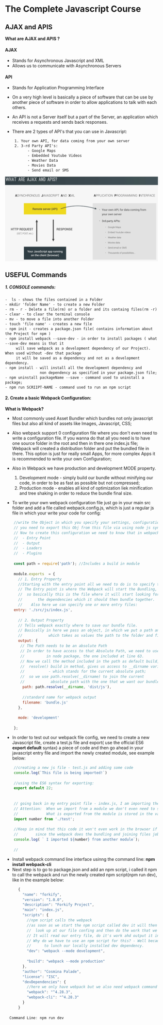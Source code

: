 # The Complete Javascript Course

## AJAX and APIS 

**What are AJAX and APIS ?**

  #### AJAX
   - Stands for Asynchronous Javascript and XML 
   - Allows us to communicate with Asynchronous Servers
   
   
  #### API
   - Stands for Application Programming Interface
   - On a very high level is basically a piece of software that can be use by another piece of software in order to allow applications to talk with each others.
   - An API is not a Server itself but a part of the Server, an application which receives a requests and sends back responses. 
   - There are 2 types of API's that you can use in Javascript: 
   
          1. Your own API, for data coming from your own server
          2. 3-rd Party API's: 
                - Google Maps
                - Embedded Youtube Videos
                - Weather Data
                - Movies Data
                - Send email or SMS


![Ajax](https://raw.githubusercontent.com/CoursesNotes/The-Complete-Javascript-Course/master/images/Ajax.png)




## USEFUL Commands 

##### 1. CONSOLE commands: 
    -  ls - shows the files contained in a Folder
    - mkdir 'folder Name' - to create a new Folder
    - rm - r - Delete a file(rm) or a folder and its containg files(rm -r)
    - clear - to clear the terminal console
    - mv - to move a file into another Folder
    - touch 'file name' - creates a new file
    - npm init - creates a package.json file( contains information about the Project for npm )
    - npm install webpack --save-dev - in order to install packages ( what --save-dev means is that it 
         will save webpack as a development dependency of our Project). When used without -dev that package
         it will be saved as a dependency and not as a development dependency.
    - npm install - will install all the development dependency and 
                    non dependency as specified in your package.json file;
    - npm uninstall packageName --save - command used to uninstall a package;
    - npm run SCRIIPT-NAME - command used to run an npm script
   
#### 2. Create a basic Webpack Configuration: 

**What is Webpack?**
  - Most commonly used Asset Bundler which bundles not only javascript files but also all kind of assets like Images, Javascript, CSS;
  
  - Also webpack support 0 configuration file where you don't even need to write a configuration file. If you wanna do that all you need is to have one source folder in the root and then in there one index.js file; Webpack will created a distribution folder and put the bundled file in there. This option is just for really small Apps, for more complex Apps it is recommended to write your own Configuration;
  
  -  Also in Webpack we have production and development MODE property. 
     1. Development mode - simply build our bundle without minifying our code, in order to be as fast as possible but not compressed; 
     2. Production mode - enables all kind of optimization liek minification and tree shaking in order to reduce the bundle final size.
  
  -  To write your own webpack configuration file just go in your main src folder and add a file called webpack.config.js, which is just a regular js file in which your write your code for config: 
    
```javascript
    //write the Object in which you specify your settings, configurations: 
    // you need to export this Obj from this file via using node js syntax
    // Now to create this configuration we need to know that in webpack there are 4 core concepts: 
    //  - Entry Point
    //  - Output
    //  - Loaders 
    //  - Plugins

    const path = require('path'); //Includes a build in module 

    module.exports  = {
      // 1. Entry Property
      //Starting with the entry point all we need to do is to specify the Entry Property in this Object.
      // The Entry point is where the Webpack will start the Bundling, 
      //  so basically this is the file where it will start looking for all 
      //       the dependencies which it should then bundle together.
      //    Also here we can specify one or more entry files:
    entry: './src/js/index.js',

      // 2. Output Property
      // Tells webpack exactly where to save our bundle file. 
      // Basically in here we pass an object, in which we put a path and filename properties 
      //            which takes as values the path to the folder and file name.
      output: {
       // The Path needs to be an absolute Path
       // In order to have access to that Absolute Path, we need to use a build 
       //          in node package, the one included at line 63.
       // Now we call the method included in the path as default build, which is called resolve() 
       //  resolve() build in method, gives us access to __dirname variable
       //           - which stands for the current absolute path;
       //  so we use path.resolve(__dirname) to join the current 
       //            absolute path with the one that we want our bundle to be in: 
        path: path.resolve(__dirname, 'dist/js'),

        //standard name for webpack output
        filename: 'bundle.js'
      },

      mode: 'development'

    }; 


```

-  In order to test out our webpack file config, we need to create a new Javascript file, create a test.js file and export( use the official ES6 **export default** syntax) a piece of code and then go ahead in your javascript entry file and import the newly created module, see example below: 

```javascript
    //creating a new js file - test.js and adding some code
    console.log(`This file is being imported!`)
    
    //using the ES6 syntax for exporting:
    export default 22; 


    // going back in my entry point file - index.js, I am importing the newly created module: 
    // Attention:  When we import from a module we don't even need to specify the file extension.
    //             What is exported from the module is stored in the variable number
    import number from './test'; 
    
    //Keep in mind that this code it won't even work in the browser if we didn't use webpack(or any other bundler), 
    //        since the webpack does the bundling and joining files job;
    console.log( ` I imported ${number} from another module`); 
    
    //
```
 -  Install webpack command line interface usinng the command line: **npm install webpack-cli**
 -  Next step is to go to package.json and add an npm script, i called it npm to call the webpack and run the newly created npm script(npm run dev), like in the example below: 
 
  ```javascript
        {
          "name": "forkify",
          "version": "1.0.0",
          "description": "Forkify Project",
          "main": "index.js",
          "scripts": {
            //npm script calls the webpack
            //as soon as we start the npm script called dev it will then open up the webpack,
            //  look up at our file confing and then do the work that we specified there.
            // It will read our entry file, do it's work ahd output it in bundle.js as we specified in the config.
            // Why do we have to use an npm script for this? - Well because this the the best way
            //      to lunch our locally installed dev dependency. 
            "dev": "webpack --mode development",
            
            "build": "webpack --mode production"
          },
          "author": "Cosmina Palade",
          "license": "ISC",
          "devDependencies": {
            //here we only have webpack but we also need webpack command line interface
            "webpack": "^4.28.3",
            "webpack-cli": "^4.28.3"
          }
        }

    Command Line: npm run dev 
  ```
















